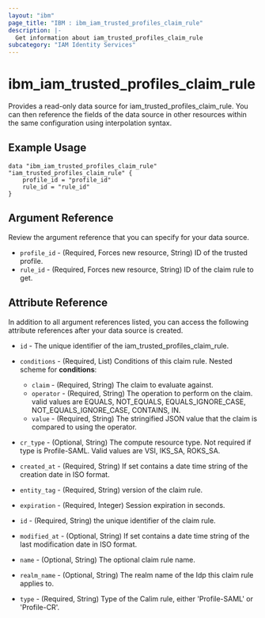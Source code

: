 ```yaml
---
layout: "ibm"
page_title: "IBM : ibm_iam_trusted_profiles_claim_rule"
description: |-
  Get information about iam_trusted_profiles_claim_rule
subcategory: "IAM Identity Services"
---
```


# ibm_iam_trusted_profiles_claim_rule

Provides a read-only data source for iam_trusted_profiles_claim_rule. You can then reference the fields of the data source in other resources within the same configuration using interpolation syntax.

## Example Usage

```hcl
data "ibm_iam_trusted_profiles_claim_rule" "iam_trusted_profiles_claim_rule" {
	profile_id = "profile_id"
	rule_id = "rule_id"
}
```

## Argument Reference

Review the argument reference that you can specify for your data source.

* `profile_id` - (Required, Forces new resource, String) ID of the trusted profile.
* `rule_id` - (Required, Forces new resource, String) ID of the claim rule to get.

## Attribute Reference

In addition to all argument references listed, you can access the following attribute references after your data source is created.

* `id` - The unique identifier of the iam_trusted_profiles_claim_rule.
* `conditions` - (Required, List) Conditions of this claim rule.
Nested scheme for **conditions**:
	* `claim` - (Required, String) The claim to evaluate against.
	* `operator` - (Required, String) The operation to perform on the claim. valid values are EQUALS, NOT_EQUALS, EQUALS_IGNORE_CASE, NOT_EQUALS_IGNORE_CASE, CONTAINS, IN.
	* `value` - (Required, String) The stringified JSON value that the claim is compared to using the operator.

* `cr_type` - (Optional, String) The compute resource type. Not required if type is Profile-SAML. Valid values are VSI, IKS_SA, ROKS_SA.

* `created_at` - (Required, String) If set contains a date time string of the creation date in ISO format.

* `entity_tag` - (Required, String) version of the claim rule.

* `expiration` - (Required, Integer) Session expiration in seconds.

* `id` - (Required, String) the unique identifier of the claim rule.

* `modified_at` - (Optional, String) If set contains a date time string of the last modification date in ISO format.

* `name` - (Optional, String) The optional claim rule name.

* `realm_name` - (Optional, String) The realm name of the Idp this claim rule applies to.

* `type` - (Required, String) Type of the Calim rule, either 'Profile-SAML' or 'Profile-CR'.

